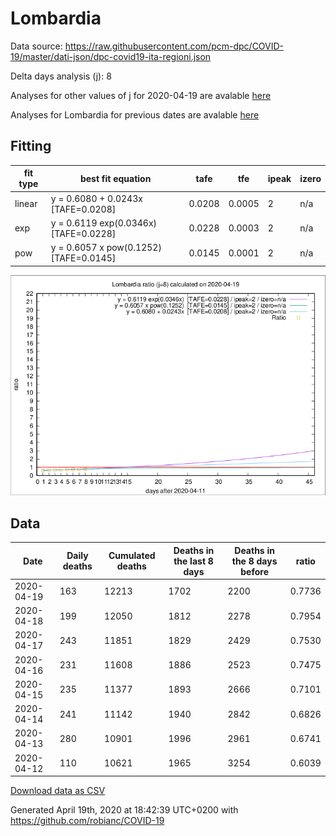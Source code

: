 # Lombardia

Data source: https://raw.githubusercontent.com/pcm-dpc/COVID-19/master/dati-json/dpc-covid19-ita-regioni.json

Delta days analysis (j): 8

Analyses for other values of j for 2020-04-19 are avalable [here](../2020-04-19/README.md)

Analyses for Lombardia for previous dates are avalable [here](../README.md)

## Fitting 
|fit type|best fit equation|tafe|tfe|ipeak|izero|
|-------|-----|--------|------|---|---|
|linear|y = 0.6080 + 0.0243x  [TAFE=0.0208]|0.0208|0.0005|2|n/a|
|exp|y = 0.6119 exp(0.0346x)  [TAFE=0.0228]|0.0228|0.0003|2|n/a|
|pow|y = 0.6057 x pow(0.1252)  [TAFE=0.0145]|0.0145|0.0001|2|n/a|

![Plot](COVID-19_lombardia_j8_2020-04-19.png)

## Data
|Date|Daily deaths|Cumulated deaths|Deaths in the last 8 days|Deaths in the 8 days before|ratio|
|----|----------|-----------|-------|--------------------|-----|
|2020-04-19|163|12213|1702|2200|0.7736|
|2020-04-18|199|12050|1812|2278|0.7954|
|2020-04-17|243|11851|1829|2429|0.7530|
|2020-04-16|231|11608|1886|2523|0.7475|
|2020-04-15|235|11377|1893|2666|0.7101|
|2020-04-14|241|11142|1940|2842|0.6826|
|2020-04-13|280|10901|1996|2961|0.6741|
|2020-04-12|110|10621|1965|3254|0.6039|

[Download data as CSV](COVID-19_lombardia_j8_2020-04-19.csv)

Generated April 19th, 2020 at 18:42:39 UTC+0200 with https://github.com/robianc/COVID-19
